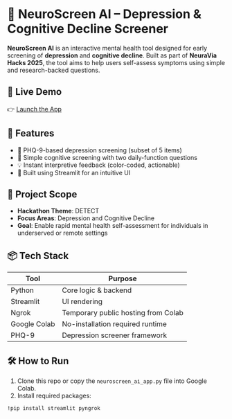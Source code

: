 # 🧠 NeuroScreen AI – Depression & Cognitive Decline Screener

**NeuroScreen AI** is an interactive mental health tool designed for early screening of **depression** and **cognitive decline**. Built as part of **NeuraVia Hacks 2025**, the tool aims to help users self-assess symptoms using simple and research-backed questions.

## 🚀 Live Demo
👉 [Launch the App](https://neuroscreen-ai.streamlit.app/)

## 🧩 Features
- 📄 PHQ-9-based depression screening (subset of 5 items)
- 🧠 Simple cognitive screening with two daily-function questions
- 💡 Instant interpretive feedback (color-coded, actionable)
- 🧪 Built using Streamlit for an intuitive UI

## 🎯 Project Scope
- **Hackathon Theme**: DETECT
- **Focus Areas**: Depression and Cognitive Decline
- **Goal**: Enable rapid mental health self-assessment for individuals in underserved or remote settings

## 📦 Tech Stack
| Tool | Purpose |
|------|---------|
| Python | Core logic & backend |
| Streamlit | UI rendering |
| Ngrok | Temporary public hosting from Colab |
| Google Colab | No-installation required runtime |
| PHQ-9 | Depression screener framework |

## 🛠 How to Run

1. Clone this repo or copy the `neuroscreen_ai_app.py` file into Google Colab.
2. Install required packages:

```bash
!pip install streamlit pyngrok

